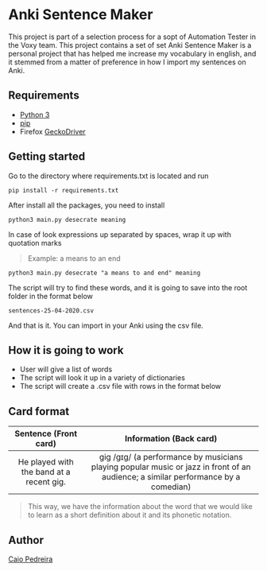 # Anki Sentence Maker

This project is part of a selection process for a sopt of Automation Tester in the Voxy team. This project contains a set of set
Anki Sentence Maker is a personal project that has helped me increase my vocabulary in english, and it stemmed from a matter of preference in how I import my sentences on Anki.

## Requirements

* [Python 3](https://www.python.org/downloads/)
* [pip](https://pypi.org/project/pip/)
* Firefox [GeckoDriver]()

## Getting started

Go to the directory where requirements.txt is located and run 

```
pip install -r requirements.txt
```

After install all the packages, you need to install 

```
python3 main.py desecrate meaning
```

In case of look expressions up separated by spaces, wrap it up with quotation marks
> Example: a means to an end

```
python3 main.py desecrate "a means to and end" meaning
```

The script will try to find these words, and it is going to save into the root folder in the format below

```
sentences-25-04-2020.csv
```

And that is it. You can import in your Anki using the csv file.

## How it is going to work

* User will give a list of words
* The script will look it up in a variety of dictionaries
* The script will create a .csv file with rows in the format below

## Card format

|Sentence (Front card) |Information (Back card)|
|:-------------:|:-------------:|
|He played with the band at a recent gig.| gig /ɡɪɡ/ (a performance by musicians playing popular music or jazz in front of an audience; a similar performance by a comedian)|

> This way, we have the information about the word that we would like to learn as a short definition about it and its phonetic notation.


## Author

[Caio Pedreira](https://github.com/caiovvp)
